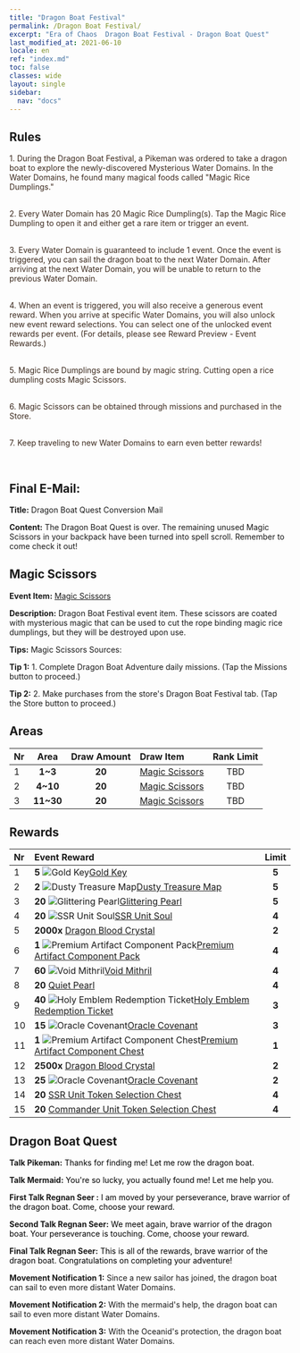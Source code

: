 ```yaml
---
title: "Dragon Boat Festival"
permalink: /Dragon Boat Festival/
excerpt: "Era of Chaos  Dragon Boat Festival - Dragon Boat Quest"
last_modified_at: 2021-06-10
locale: en
ref: "index.md"
toc: false
classes: wide
layout: single
sidebar:
  nav: "docs"
---
```




## Rules

  <span style="color: #3c2a1e">1. During the Dragon Boat Festival, a Pikeman was ordered to take a dragon boat to explore the newly-discovered Mysterious Water Domains. In the Water Domains, he found many magical foods called \"Magic Rice Dumplings.\"</span><br/>

<br/>  <span style="color: #3c2a1e">2. Every Water Domain has 20 Magic Rice Dumpling(s). Tap the Magic Rice Dumpling to open it and either get a rare item or trigger an event.</span><br/>

<br/>  <span style="color: #3c2a1e">3. Every Water Domain is guaranteed to include 1 event. Once the event is triggered, you can sail the dragon boat to the next Water Domain. After arriving at the next Water Domain, you will be unable to return to the previous Water Domain.</span><br/>

<br/>  <span style="color: #3c2a1e">4. When an event is triggered, you will also receive a generous event reward. When you arrive at specific Water Domains, you will also unlock new event reward selections. You can select one of the unlocked event rewards per event. (For details, please see Reward Preview - Event Rewards.)</span><br/>

<br/>  <span style="color: #3c2a1e">5. Magic Rice Dumplings are bound by magic string. Cutting open a rice dumpling costs Magic Scissors.</span><br/>

<br/>  <span style="color: #3c2a1e">6. Magic Scissors can be obtained through missions and purchased in the Store.</span><br/>

<br/>  <span style="color: #3c2a1e">7. Keep traveling to new Water Domains to earn even better rewards!</span><br/>

<br/>

## Final E-Mail:

  **Title:** Dragon Boat Quest Conversion Mail

  **Content:** The Dragon Boat Quest is over. The remaining unused Magic Scissors in your backpack have been turned into spell scroll. Remember to come check it out!



## Magic Scissors

  **Event Item:** [Magic Scissors](/Items/con_2175/)

  **Description:** Dragon Boat Festival event item. These scissors are coated with mysterious magic that can be used to cut the rope binding magic rice dumplings, but they will be destroyed upon use.

  **Tips:** Magic Scissors Sources:

  **Tip 1:** 1. Complete Dragon Boat Adventure daily missions. (Tap the Missions button to proceed.)

  **Tip 2:** 2. Make purchases from the store's Dragon Boat Festival tab. (Tap the Store button to proceed.)



## Areas

  |  Nr  | Area | Draw Amount | Draw Item | Rank Limit | 
  |:-----|:----:|:-----------:|:-----------|:----------:|
  | 1 | **1~3** | **20** | [Magic Scissors](/Items/con_2175/) | TBD |
  | 2 | **4~10** | **20** | [Magic Scissors](/Items/con_2175/) | TBD |
  | 3 | **11~30** | **20** | [Magic Scissors](/Items/con_2175/) | TBD |


## Rewards

  |  Nr  | Event Reward | Limit |
  |:-----|:-------------|:-----:|
  | 1 | **5** ![Gold Key](/images/t/i_tool_3041.png)[Gold Key](/Items/con_783/) | **5** |
  | 2 | **2** ![Dusty Treasure Map](/images/t/i_810102.png)[Dusty Treasure Map](/Items/con_1156/) | **5** |
  | 3 | **20** ![Glittering Pearl](/images/t/i_10013.png)[Glittering Pearl](/Items/con_527/) | **5** |
  | 4 | **20** ![SSR Unit Soul](/images/t/i_10021.png)[SSR Unit Soul](/Items/con_535/) | **4** |
  | 5 |  **2000x** [Dragon Blood Crystal](/Items/con_879/) | **2** |
  | 6 | **1** ![Premium Artifact Component Pack](/images/t/i_907047.png)[Premium Artifact Component Pack](/Items/con_1507/) | **4** |
  | 7 | **60** ![Void Mithril](/images/t/i_3075.png)[Void Mithril](/Items/con_817/) | **4** |
  | 8 | **20** [Quiet Pearl](/Items/con_2135/) | **4** |
  | 9 | **40** ![Holy Emblem Redemption Ticket](/images/t/i_10003.png)[Holy Emblem Redemption Ticket](/Items/con_513/) | **3** |
  | 10 | **15** ![Oracle Covenant](/images/t/i_3074.png)[Oracle Covenant](/Items/con_816/) | **3** |
  | 11 | **1** ![Premium Artifact Component Chest](/images/t/i_906054.png)[Premium Artifact Component Chest](/Items/con_1874/) | **1** |
  | 12 |  **2500x** [Dragon Blood Crystal](/Items/con_879/) | **2** |
  | 13 | **25** ![Oracle Covenant](/images/t/i_3074.png)[Oracle Covenant](/Items/con_816/) | **2** |
  | 14 | **20** [SSR Unit Token Selection Chest](/Items/con_2172/) | **4** |
  | 15 | **20** [Commander Unit Token Selection Chest](/Items/con_2173/) | **4** |


## Dragon Boat Quest

  **Talk Pikeman:** <span style="color: #000000">Thanks for finding me! Let me row the dragon boat.</span>

  **Talk Mermaid:** <span style="color: #000000">You're so lucky, you actually found me! Let me help you.</span>

  **First Talk Regnan Seer :** <span style="color: #000000">I am moved by your perseverance, brave warrior of the dragon boat. Come, choose your reward.</span>

  **Second Talk Regnan Seer:** <span style="color: #000000">We meet again, brave warrior of the dragon boat. Your perseverance is touching. Come, choose your reward.</span>

  **Final Talk Regnan Seer:** <span style="color: #000000">This is all of the rewards, brave warrior of the dragon boat. Congratulations on completing your adventure!</span>

  **Movement Notification 1:** Since a new sailor has joined, the dragon boat can sail to even more distant Water Domains.

  **Movement Notification 2:** With the mermaid's help, the dragon boat can sail to even more distant Water Domains.

  **Movement Notification 3:** With the Oceanid's protection, the dragon boat can reach even more distant Water Domains.

